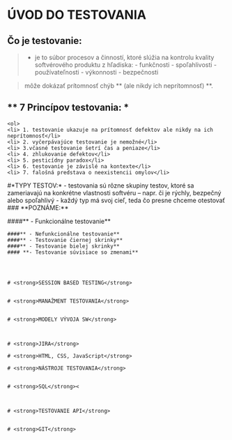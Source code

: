 # **ÚVOD DO TESTOVANIA**
## **Čo je testovanie:**
>- je to súbor procesov a činností, ktoré slúžia na kontrolu kvality softvérového produktu z hľadiska:
        - funkčnosti
        - spoľahlivosti
        - používateľnosti
        - výkonnosti
        - bezpečnosti

> môže dokázať prítomnosť chýb ** (ale nikdy ich neprítomnosť) **. 

## ** 7 Princípov testovania: *
    <ol>
    <li> 1. testovanie ukazuje na prítomnosť defektov ale nikdy na ich neprítomnosť</li>
    <li> 2. vyčerpávajúce testovanie je nemožné</li>
    <li> 3.včasné testovanie šetrí čas a peniaze</li>
    <li> 4. zhlukovanie defektov</li>
    <li> 5. pesticídny paradox</li>
    <li> 6. testovanie je závislé na kontexte</li>
    <li> 7. falošná predstava o neexistencii omylov</li>
</ol>
    #*TYPY TESTOV:*
    - testovania sú rôzne skupiny testov, ktoré sa zameriavajú na konkrétne vlastnosti softvéru – napr. či je
    rýchly, bezpečný alebo spoľahlivý
    - každý typ má svoj cieľ, teda čo presne chceme otestovať
    ### **POZNÁME:**
    <p>
    ####** - Funkcionálne testovanie**

    ####** - Nefunkcionálne testovanie**
    ####** - Testovanie čiernej skrinky**
    ####** - Testovanie bielej skrinky**
    #### **- Testovanie súvisiace so zmenami**
    



    # <strong>SESSION BASED TESTING</strong>


    # <strong>MANAŽMENT TESTOVANIA</strong>


    # <strong>MODELY VÝVOJA SW</strong>



    # <strong>JIRA</strong>

    # <strong>HTML, CSS, JavaScript</strong>

    # <strong>NÁSTROJE TESTOVANIA</strong>


    # <strong>SQL</strong><



    # <strong>TESTOVANIE API</strong> 


    # <strong>GIT</strong>
